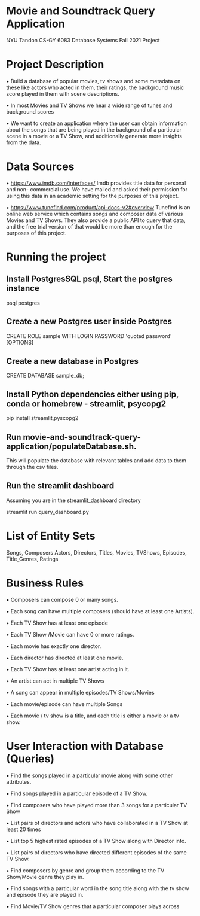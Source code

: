 # Movie and Soundtrack Query Application
NYU Tandon CS-GY 6083 Database Systems Fall 2021 Project

# Project Description
• Build a database of popular movies, tv shows and some metadata on these like actors who acted in them, their ratings, the background music score played in them with scene descriptions.

• In most Movies and TV Shows we hear a wide range of tunes and background scores

• We want to create an application where the user can obtain information about the songs that are being played in the background of a particular scene in a movie or a TV Show, and additionally generate more insights from the data.

# Data Sources
• https://www.imdb.com/interfaces/ Imdb provides title data for personal and non- commercial use. We have mailed and asked their permission for using this data in an academic setting for the purposes of this project.

• https://www.tunefind.com/product/api-docs-v2#overview Tunefind is an online web service which contains songs and composer data of various Movies and TV Shows. They also provide a public API to query that data, and the free trial version of that would be more than enough for the purposes of this project.

# Running the project

## Install PostgresSQL psql, Start the postgres instance 

psql postgres

## Create a new Postgres user inside Postgres 

CREATE ROLE sample WITH LOGIN PASSWORD 'quoted password' [OPTIONS]

## Create a new database in Postgres

CREATE DATABASE sample_db;

## Install Python dependencies either using pip, conda or homebrew - streamlit, psycopg2

pip install streamlit,pyscopg2

## Run movie-and-soundtrack-query-application/populateDatabase.sh. 
This will populate the database with relevant tables and add data to them through the csv files.

## Run the streamlit dashboard 
Assuming you are in the streamlit_dashboard directory

streamlit run query_dashboard.py
 
# List of Entity Sets
Songs, Composers Actors, Directors, Titles, Movies, TVShows, Episodes, Title_Genres, Ratings

# Business Rules
• Composers can compose 0 or many songs.

• Each song can have multiple composers (should have at least one Artists).

• Each TV Show has at least one episode

• Each TV Show /Movie can have 0 or more ratings.

• Each movie has exactly one director.

• Each director has directed at least one movie.

• Each TV Show has at least one artist acting in it.

• An artist can act in multiple TV Shows

• A song can appear in multiple episodes/TV Shows/Movies

• Each movie/episode can have multiple Songs

• Each movie / tv show is a title, and each title is either a movie or a tv show.

# User Interaction with Database (Queries)
• Find the songs played in a particular movie along with some other attributes.

• Find songs played in a particular episode of a TV Show.

• Find composers who have played more than 3 songs for a particular TV Show

• List pairs of directors and actors who have collaborated in a TV Show at least 20 times

• List top 5 highest rated episodes of a TV Show along with Director info.

• List pairs of directors who have directed different episodes of the same TV Show.

• Find composers by genre and group them according to the TV Show/Movie genre they play in.

• Find songs with a particular word in the song title along with the tv show and episode they are played in.

• Find Movie/TV Show genres that a particular composer plays across
